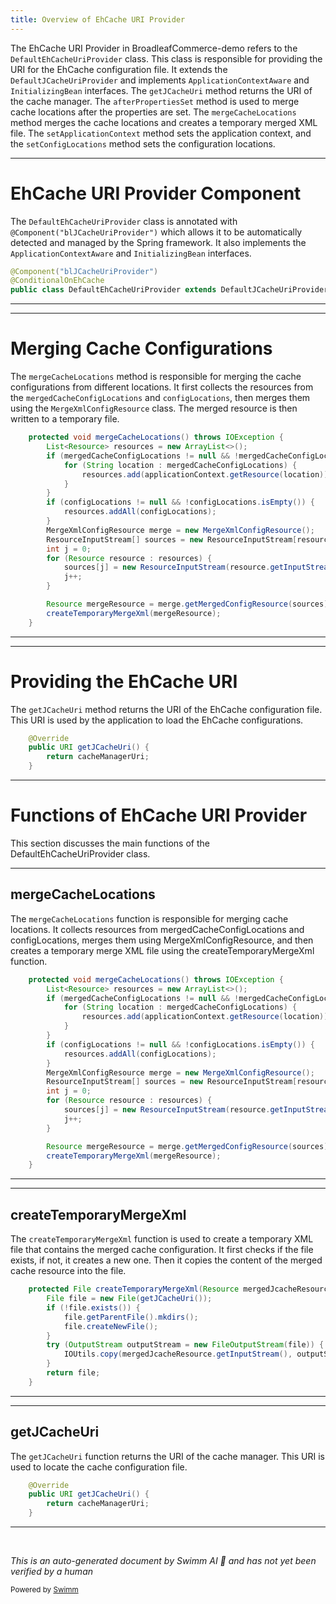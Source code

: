 ```yaml
---
title: Overview of EhCache URI Provider
---
```

The EhCache URI Provider in BroadleafCommerce-demo refers to the `DefaultEhCacheUriProvider` class. This class is responsible for providing the URI for the EhCache configuration file. It extends the `DefaultJCacheUriProvider` and implements `ApplicationContextAware` and `InitializingBean` interfaces. The `getJCacheUri` method returns the URI of the cache manager. The `afterPropertiesSet` method is used to merge cache locations after the properties are set. The `mergeCacheLocations` method merges the cache locations and creates a temporary merged XML file. The `setApplicationContext` method sets the application context, and the `setConfigLocations` method sets the configuration locations.

<SwmSnippet path="/common/src/main/java/org/broadleafcommerce/common/extensibility/cache/ehcache/DefaultEhCacheUriProvider.java" line="41">

---

# EhCache URI Provider Component

The `DefaultEhCacheUriProvider` class is annotated with `@Component("blJCacheUriProvider")` which allows it to be automatically detected and managed by the Spring framework. It also implements the `ApplicationContextAware` and `InitializingBean` interfaces.

```java
@Component("blJCacheUriProvider")
@ConditionalOnEhCache
public class DefaultEhCacheUriProvider extends DefaultJCacheUriProvider implements ApplicationContextAware, InitializingBean {
```

---

</SwmSnippet>

<SwmSnippet path="/common/src/main/java/org/broadleafcommerce/common/extensibility/cache/ehcache/DefaultEhCacheUriProvider.java" line="64">

---

# Merging Cache Configurations

The `mergeCacheLocations` method is responsible for merging the cache configurations from different locations. It first collects the resources from the `mergedCacheConfigLocations` and `configLocations`, then merges them using the `MergeXmlConfigResource` class. The merged resource is then written to a temporary file.

```java
    protected void mergeCacheLocations() throws IOException {
        List<Resource> resources = new ArrayList<>();
        if (mergedCacheConfigLocations != null && !mergedCacheConfigLocations.isEmpty()) {
            for (String location : mergedCacheConfigLocations) {
                resources.add(applicationContext.getResource(location));
            }
        }
        if (configLocations != null && !configLocations.isEmpty()) {
            resources.addAll(configLocations);
        }
        MergeXmlConfigResource merge = new MergeXmlConfigResource();
        ResourceInputStream[] sources = new ResourceInputStream[resources.size()];
        int j = 0;
        for (Resource resource : resources) {
            sources[j] = new ResourceInputStream(resource.getInputStream(), resource.getURL().toString());
            j++;
        }

        Resource mergeResource = merge.getMergedConfigResource(sources);
        createTemporaryMergeXml(mergeResource);
    }
```

---

</SwmSnippet>

<SwmSnippet path="/common/src/main/java/org/broadleafcommerce/common/extensibility/cache/ehcache/DefaultEhCacheUriProvider.java" line="59">

---

# Providing the EhCache URI

The `getJCacheUri` method returns the URI of the EhCache configuration file. This URI is used by the application to load the EhCache configurations.

```java
    @Override
    public URI getJCacheUri() {
        return cacheManagerUri;
    }
```

---

</SwmSnippet>

# Functions of EhCache URI Provider

This section discusses the main functions of the DefaultEhCacheUriProvider class.

<SwmSnippet path="/common/src/main/java/org/broadleafcommerce/common/extensibility/cache/ehcache/DefaultEhCacheUriProvider.java" line="64">

---

## mergeCacheLocations

The `mergeCacheLocations` function is responsible for merging cache locations. It collects resources from mergedCacheConfigLocations and configLocations, merges them using MergeXmlConfigResource, and then creates a temporary merge XML file using the createTemporaryMergeXml function.

```java
    protected void mergeCacheLocations() throws IOException {
        List<Resource> resources = new ArrayList<>();
        if (mergedCacheConfigLocations != null && !mergedCacheConfigLocations.isEmpty()) {
            for (String location : mergedCacheConfigLocations) {
                resources.add(applicationContext.getResource(location));
            }
        }
        if (configLocations != null && !configLocations.isEmpty()) {
            resources.addAll(configLocations);
        }
        MergeXmlConfigResource merge = new MergeXmlConfigResource();
        ResourceInputStream[] sources = new ResourceInputStream[resources.size()];
        int j = 0;
        for (Resource resource : resources) {
            sources[j] = new ResourceInputStream(resource.getInputStream(), resource.getURL().toString());
            j++;
        }

        Resource mergeResource = merge.getMergedConfigResource(sources);
        createTemporaryMergeXml(mergeResource);
    }
```

---

</SwmSnippet>

<SwmSnippet path="/common/src/main/java/org/broadleafcommerce/common/extensibility/cache/ehcache/DefaultEhCacheUriProvider.java" line="86">

---

## createTemporaryMergeXml

The `createTemporaryMergeXml` function is used to create a temporary XML file that contains the merged cache configuration. It first checks if the file exists, if not, it creates a new one. Then it copies the content of the merged cache resource into the file.

```java
    protected File createTemporaryMergeXml(Resource mergedJcacheResource) throws FileNotFoundException, IOException {
        File file = new File(getJCacheUri());
        if (!file.exists()) {
            file.getParentFile().mkdirs();
            file.createNewFile();
        }
        try (OutputStream outputStream = new FileOutputStream(file)) {
            IOUtils.copy(mergedJcacheResource.getInputStream(), outputStream);
        }
        return file;
    }
```

---

</SwmSnippet>

<SwmSnippet path="/common/src/main/java/org/broadleafcommerce/common/extensibility/cache/ehcache/DefaultEhCacheUriProvider.java" line="59">

---

## getJCacheUri

The `getJCacheUri` function returns the URI of the cache manager. This URI is used to locate the cache configuration file.

```java
    @Override
    public URI getJCacheUri() {
        return cacheManagerUri;
    }
```

---

</SwmSnippet>

&nbsp;

*This is an auto-generated document by Swimm AI 🌊 and has not yet been verified by a human*

<SwmMeta version="3.0.0" repo-id="Z2l0aHViJTNBJTNBQnJvYWRsZWFmQ29tbWVyY2UtZGVtbyUzQSUzQWdpbGFkbmF2b3Q=" repo-name="BroadleafCommerce-demo" doc-type="overview"><sup>Powered by [Swimm](/)</sup></SwmMeta>
